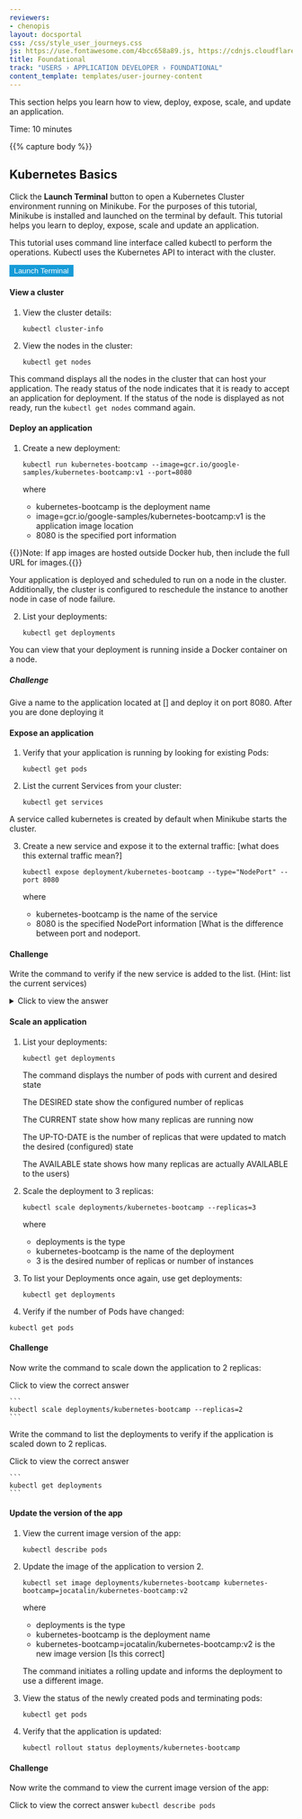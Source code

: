 ```yaml
---
reviewers:
- chenopis
layout: docsportal
css: /css/style_user_journeys.css
js: https://use.fontawesome.com/4bcc658a89.js, https://cdnjs.cloudflare.com/ajax/libs/prefixfree/1.0.7/prefixfree.min.js
title: Foundational
track: "USERS › APPLICATION DEVELOPER › FOUNDATIONAL"
content_template: templates/user-journey-content
---
```


This section helps you learn how to view, deploy, expose, scale, and update an application.

Time: 10 minutes

{{% capture body %}}
## Kubernetes Basics

Click the **Launch Terminal** button to open a Kubernetes Cluster environment running on Minikube. <!---
information about minikube on hover-
Minikube is a lightweight Kubernetes implementation that deploys a simple cluster containing only one node.
--> For the purposes of this tutorial, Minikube is installed and launched on the terminal by default. This tutorial helps you learn to deploy, expose, scale and update an application.

This tutorial uses command line interface called kubectl to perform the operations. Kubectl uses the Kubernetes API to interact with the cluster.

<div id="my-panel" data-katacoda-ondemand="true" data-katacoda-env="minikube" data-katacoda-command="minikube version; minikube start" data-katacoda-ui="panel"></div>
<script src="https://katacoda.com/embed.js"></script>
<button style="color:#ffffff; background-color: #169bd7; border:2px solid #169bd7" onclick="window.katacoda.init(); this.disabled=true;">Launch Terminal</button>


#### View a cluster


1. View the cluster details:

    ```
    kubectl cluster-info
    ```

2. View the nodes in the cluster:

    ```
    kubectl get nodes
    ```

This command displays all the nodes in the cluster that can host your application. The ready status of the node indicates that it is ready to accept an application for deployment. If the status of the node is displayed as not ready, run the ```kubectl get nodes``` command again.

#### Deploy an application

1. Create a new deployment:

    ```
    kubectl run kubernetes-bootcamp --image=gcr.io/google-samples/kubernetes-bootcamp:v1 --port=8080
    ```

    where
    * kubernetes-bootcamp is the deployment name
    * image=gcr.io/google-samples/kubernetes-bootcamp:v1 is the application image location
    * 8080 is the specified port information

{{<note>}}Note: If app images are hosted outside Docker hub, then include the full URL for images.{{</note>}}

Your application is deployed and scheduled to run on a node in the cluster. Additionally, the cluster is configured to reschedule the instance to another node in case of node failure.

2. List your deployments:

    ```
    kubectl get deployments
    ```

You can view that your deployment is running inside a Docker container on a node.

##### Challenge

Give a name to the application located at [] and deploy it on port 8080. After you are done deploying it


#### Expose an application


1. Verify that your application is running by looking for existing Pods:

    ```
    kubectl get pods
    ```

2. List the current Services from your cluster:

    ```
    kubectl get services
    ```

A service called kubernetes is created by default when Minikube starts the cluster.

3. Create a new service and expose it to the external traffic: [what does this external traffic mean?]

    ```
    kubectl expose deployment/kubernetes-bootcamp --type="NodePort" --port 8080
    ```
    where

    * kubernetes-bootcamp is the name of the service
    * 8080 is the specified NodePort information [What is the difference between port and nodeport. <!---do I need to explain it here, since the number example commands are using is the same and it might cause confusion]-->


#### Challenge

Write the command to verify if the new service is added to the list. (Hint: list the current services)

<details>
  <summary>Click to view the answer</summary>
  <p>
  ```
  kubectl get services
  ```
  </p>

</details>


#### Scale an application

1. List your deployments:

    ```
    kubectl get deployments
    ```

    The command displays the number of pods with current and desired state

    The DESIRED state show the configured number of replicas

    The CURRENT state show how many replicas are running now

    The UP-TO-DATE is the number of replicas that were updated to match the desired (configured) state

    The AVAILABLE state shows how many replicas are actually AVAILABLE to the users)

2. Scale the deployment to 3 replicas:

    ```
    kubectl scale deployments/kubernetes-bootcamp --replicas=3
    ```

    where
    * deployments is the type
    * kubernetes-bootcamp is the name of the deployment
    * 3 is the desired number of replicas or number of instances



3. To list your Deployments once again, use get deployments:

    ```
    kubectl get deployments
    ```

4. Verify if the number of Pods have changed:

  ```
  kubectl get pods
  ```

#### Challenge

  Now write the command to scale down the application to 2 replicas:

  Click to view the correct answer

    ```
    kubectl scale deployments/kubernetes-bootcamp --replicas=2
    ```

  Write the command to list the deployments to verify if the application is scaled down to 2 replicas.

  Click to view the correct answer

    ```
    kubectl get deployments
    ```

#### Update the version of the app


  1. View the current image version of the app:

      ```
      kubectl describe pods
      ```

  2. Update the image of the application to version 2.
      ```
      kubectl set image deployments/kubernetes-bootcamp kubernetes-bootcamp=jocatalin/kubernetes-bootcamp:v2
      ```
      where
      * deployments is the type
      * kubernetes-bootcamp is the deployment name
      * kubernetes-bootcamp=jocatalin/kubernetes-bootcamp:v2 is the new image version [Is this correct]

      The command initiates a rolling update and informs the deployment to use a different image.

  3. View the status of the newly created pods and terminating pods:

      ```
      kubectl get pods
      ```

4. Verify that the application is updated:

      ```
      kubectl rollout status deployments/kubernetes-bootcamp
      ```

#### Challenge

Now write the command to view the current image version of the app:


Click to view the correct answer
    ```
    kubectl describe pods
    ```
